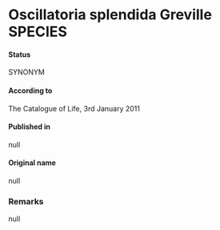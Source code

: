 # Oscillatoria splendida Greville SPECIES

#### Status
SYNONYM

#### According to
The Catalogue of Life, 3rd January 2011

#### Published in
null

#### Original name
null

### Remarks
null